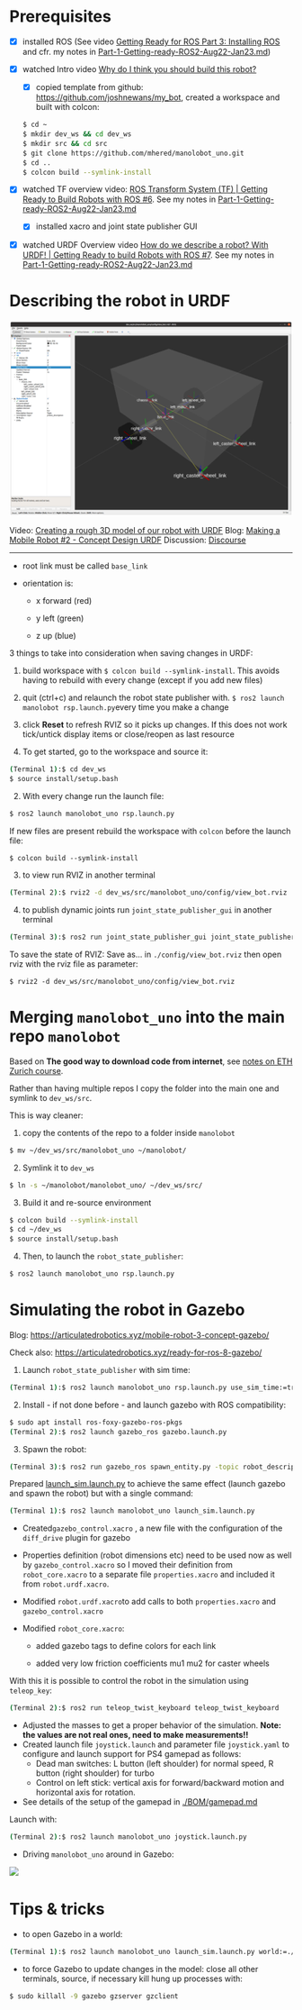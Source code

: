 # Prerequisites

- [x] installed ROS (See video [Getting Ready for ROS Part 3: Installing ROS](https://articulatedrobotics.xyz/ready-for-ros-3-installing-ros/) and cfr. my notes in [Part-1-Getting-ready-ROS2-Aug22-Jan23.md](Part-1-Getting-ready-ROS2-Aug22-Jan23.md))

- [x] watched Intro video [Why do I think you should build this robot?](https://www.youtube.com/watch?v=OWeLUSzxMsw&t=0s)

  - [x] copied template from github: https://github.com/joshnewans/my_bot, created a workspace and built with colcon:
  
  ```bash
  $ cd ~ 
  $ mkdir dev_ws && cd dev_ws
  $ mkdir src && cd src
  $ git clone https://github.com/mhered/manolobot_uno.git
  $ cd ..
  $ colcon build --symlink-install
  ```
  
- [x] watched TF overview video: [ROS Transform System (TF) | Getting Ready to Build Robots with ROS #6](https://www.youtube.com/watch?v=QyvHhY4Y_Y8&t=0s). See my notes in [Part-1-Getting-ready-ROS2-Aug22-Jan23.md](Part-1-Getting-ready-ROS2-Aug22-Jan23.md)

  * [x] installed xacro and joint state publisher GUI

- [x] watched URDF Overview video [How do we describe a robot? With URDF! | Getting Ready to build Robots with ROS #7](https://www.youtube.com/watch?v=CwdbsvcpOHM). See my notes in [Part-1-Getting-ready-ROS2-Aug22-Jan23.md](Part-1-Getting-ready-ROS2-Aug22-Jan23.md)

# Describing the robot in URDF

![](./assets/images/URDF.png)

Video: [Creating a rough 3D model of our robot with URDF](https://youtu.be/BcjHyhV0kIs) 
Blog: [Making a Mobile Robot #2 - Concept Design URDF](https://articulatedrobotics.xyz/mobile-robot-2-concept-urdf/) 
Discussion: [Discourse](https://discourse.articulatedrobotics.xyz/t/discussion-concept-design-urdf-making-a-mobile-robot-pt-2/27) 

---

* root link must be called `base_link`
* orientation is:

  - x forward (red)

  - y left (green)

  - z up (blue)

3 things to take into consideration when saving changes in URDF:

1. build workspace with `$ colcon build --symlink-install`. This avoids having to rebuild with every change (except if you add new files)

2. quit (ctrl+c) and relaunch the robot state publisher with. `$ ros2 launch manolobot rsp.launch.py`every time you make a change

3. click **Reset** to refresh RVIZ so it picks up changes. If this does not work tick/untick display items or close/reopen as last resource

1. To get started, go to the workspace and source it:

```bash
(Terminal 1):$ cd dev_ws
$ source install/setup.bash
```

2. With every change run the launch file:

```bash
$ ros2 launch manolobot_uno rsp.launch.py
```

If new files are present rebuild the workspace with `colcon` before the launch file:

```
$ colcon build --symlink-install
```

3. to view run RVIZ in another terminal

```bash
(Terminal 2):$ rviz2 -d dev_ws/src/manolobot_uno/config/view_bot.rviz
```

4. to publish dynamic joints run `joint_state_publisher_gui` in another terminal 

```bash
(Terminal 3):$ ros2 run joint_state_publisher_gui joint_state_publisher_gui
```

To save the state of RVIZ: Save as... in `./config/view_bot.rviz` then open rviz with the rviz file as parameter:

```
$ rviz2 -d dev_ws/src/manolobot_uno/config/view_bot.rviz
```

# Merging `manolobot_uno` into the main repo `manolobot` 

Based on **The good way to download code from internet**, see [notes on ETH Zurich course](https://github.com/mhered/ROS-notes/blob/main/ROS-notes/ROS_ETH_Zurich_L1.md). 

Rather than having multiple repos I copy the folder into the main one and symlink to `dev_ws/src`. 

This is way cleaner:

1. copy the contents of the repo to a folder inside `manolobot`

```bash
$ mv ~/dev_ws/src/manolobot_uno ~/manolobot/
```

2. Symlink it to `dev_ws`

```bash
$ ln -s ~/manolobot/manolobot_uno/ ~/dev_ws/src/
```

3. Build it and re-source environment

```bash
$ colcon build --symlink-install
$ cd ~/dev_ws
$ source install/setup.bash
```

4. Then, to launch the `robot_state_publisher`:

```bash
$ ros2 launch manolobot_uno rsp.launch.py
```

# Simulating the robot in Gazebo

Blog: https://articulatedrobotics.xyz/mobile-robot-3-concept-gazebo/

Check also: https://articulatedrobotics.xyz/ready-for-ros-8-gazebo/

1. Launch `robot_state_publisher` with sim time:

```bash
(Terminal 1):$ ros2 launch manolobot_uno rsp.launch.py use_sim_time:=true
```

2. Install - if not done before - and launch gazebo with ROS compatibility:

```bash
$ sudo apt install ros-foxy-gazebo-ros-pkgs
(Terminal 2):$ ros2 launch gazebo_ros gazebo.launch.py
```

3. Spawn the robot:

```bash
(Terminal 3):$ ros2 run gazebo_ros spawn_entity.py -topic robot_description -entity manolobot
```

Prepared  [launch_sim.launch.py](./manolobot_uno/launch/launch_sim.launch.py) to achieve the same effect (launch gazebo and spawn the robot) but with a single command:

```bash
(Terminal 1):$ ros2 launch manolobot_uno launch_sim.launch.py
```

* Created`gazebo_control.xacro` , a new file with the configuration of the `diff_drive` plugin for gazebo

* Properties definition (robot dimensions etc) need to be used now as well by `gazebo_control.xacro` so I moved their definition from `robot_core.xacro` to a separate file `properties.xacro`  and included it from `robot.urdf.xacro`.

* Modified `robot.urdf.xacro`to add calls to both `properties.xacro` and `gazebo_control.xacro`

* Modified `robot_core.xacro`:

  * added gazebo tags to define colors for each link

  * added very low friction coefficients mu1 mu2 for caster wheels

With this it is possible to control the robot in the simulation using `teleop_key`:

```bash
(Terminal 2):$ ros2 run teleop_twist_keyboard teleop_twist_keyboard
```

* Adjusted the masses to get a proper behavior of the simulation. **Note: the values are not real ones, need to make measurements!!**
* Created launch file `joystick.launch` and parameter file `joystick.yaml` to configure and launch support for PS4 gamepad as follows: 
  *  Dead man switches: L button (left shoulder) for normal speed, R button (right shoulder) for turbo
  * Control on left stick: vertical axis for forward/backward motion and horizontal axis for rotation. 
* See details of the setup of the gamepad in [./BOM/gamepad.md](./BOM/gamepad.md)

Launch with:

```bash
(Terminal 2):$ ros2 launch manolobot_uno joystick.launch.py
```

* Driving `manolobot_uno` around in Gazebo:

![](./assets/images/gazebo1.gif)



# Tips & tricks

* to open Gazebo in a world:

```bash
(Terminal 1):$ ros2 launch manolobot_uno launch_sim.launch.py world:=./src/manolobot_uno/worlds/cones.world use_sim_time:=true
```

* to force Gazebo to update changes in the model: close all other terminals, source, if necessary kill hung up processes with:

```bash
$ sudo killall -9 gazebo gzserver gzclient
```



